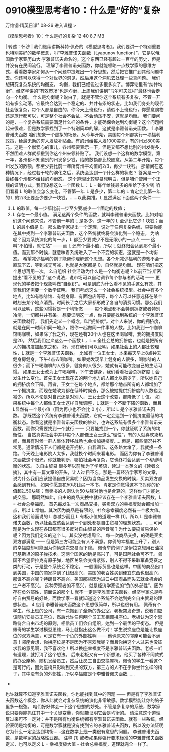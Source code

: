 # 0910模型思考者10：什么是“好的”复杂


万维钢·精英日课³
08-26
进入课程 >

《模型思考者》10：什么是好的复杂
12:40 8.7 MB

| 转述：怀沙 |
我们继续讲斯科特·佩奇的《模型思考者》。我们要讲一个特别重要也特别美好的数学概念，叫“李雅普诺夫函数（Lyapunov function）”，它是以俄国数学家亚历山大·李雅普诺夫命名的。这个东西已经有超过一百年的历史，但是并没有在民间流行。
理解了李雅普诺夫函数，你就能领略一点数学家的思维方式，看看数学家如何从一个问题中提炼出一个好思想，然后把它推广到其他问题中去。你还可以获得一个对世界的洞见，然后用这个洞见去处理一些真问题。
我们想研究复杂系统的均衡态。
均衡，我们已经说过多很多次了。博弈论里有“纳什均衡”，经济学讲的“有效市场”也是均衡，上周我们讲到“马尔可夫过程”最终也会走向一个均衡。
什么是均衡呢？说白了，就是不管你这个系统有多复杂，不管一开始有多么动荡，它最终会达到一个稳定的、井井有条的状态。比如我们身处的现代社会很复杂，每个人都是自由的，你今天上班也行，请假不上班也行，你愿意购物还是旅行都可以，可是整个社会不会乱，不会动荡不安，这就是均衡。
我们要问的是，一个复杂系统需要满足什么样的条件，才能确保会达到均衡呢？这个问题听起来很难，但是数学家找到了一个特别简单的解，这就是李雅普诺夫函数。
1.李雅普诺夫函数
咱们想象一个虚拟的场景。从今年开始，美国每个州都实行一项福利政策，给最无助的穷人发放补贴金。有的州给每人发1000美元，有的州发800美元。这是一个献爱心的事儿，各州都要表示一下，但是又都不想比别的州发得多，不然困难人群就都搬到你这个州来领补贴了。
我们设想一个这样的数学模型。第一年，各州都不知道别的州发多少钱，给的数额都比较随意。从第二年开始，每个州发放的数额，都至少要比前一年所有州平均值的2/3，再少一块钱。
那请问在这种情况下，经过若干轮的演化之后，系统会达到一个什么样的状态？
答案是一个最终每个州都不给钱的均衡态。
这个道理比较容易想明白，但是咱们使用一个正规的证明方式。我们设想这么一个函数 L：
L = 每年给钱最多的州给了多少钱
咱们看看 L 的取值会怎么变化。不管第一年 L 是多少，第二年的 L 肯定会比第一年的 L 的2/3还要至少要少一块钱，……以此类推。L 显然满足下面这两个条件——
1. L 的取值，每一步都比前一步至少要减少一个固定的数值；
2. L 存在一个最小值。
满足这两个条件的函数，就叫李雅普诺夫函数。比如对咱们这个问题来说，不管前一年的 L 是多少，这一年的 L 至少比它少 1 块钱；而 L 的最小值是 0。
那么数学家提出一个定理，说对于任何复杂系统，只要你能在其中找到一个李雅普诺夫函数，这个系统就终将会演化到一个稳态。
为啥呢？因为系统演化的每一步，L 都至少要减少不是无限小的一点点 —— 这叫“不怕慢，就怕站” —— 而 L 还有个最小值，所以 L 就终归会达到那个最小值。而到那个时候，就意味着系统进入了一个不变的状态，这就是一个均衡态。
希望减少福利的例子能帮你理解这个思想。各个州减少福利的游戏不会一直玩下去，等到减无可减，也就是大家都是 0，自然就是均衡。
现在咱们把这个思想再用一次。
2.自组织
社会活动为什么是一个均衡态呢？以前亚当·斯密提出“看不见的手”这个说法，说市场可以自动调节每个参与者的活动 —— 更现代的学者把个现象叫做“自组织”。可是到底为什么看不见的手这么有效，其实我们还需要一个数学证明。
我们考虑这么一个社会系统模型。社会中有多个地点，比如有咖啡馆、有健身房、有面包店等等，每个人可以任意选择在某个时刻去某个地点消费。时间长了之后大家都形成了各自的消费习惯。那么我们可以证明，这些习惯将是一个均衡态 —— 每个地点都不会特别拥挤或者特别冷清，一切都井井有条。
想要证明这一点，你只要能找到系统的一个李雅普诺夫函数就行。
我们先定义一个概念，叫“拥挤度”。对个人来说，你的拥挤度，就是在同一时间和同一地点，跟你一起做同一件事的人数。比如我到一个咖啡馆喝咖啡，如果除了我之外，现在还有20个人也在这里喝咖啡，我的拥挤度就是20。
然后我们定义这么一个函数 L，L = 全社会总的拥挤度，也就是把所有人的拥挤度加起来之和。
好，现在我们可以证明，如果社会上的人都比较理性，L 就是一个李雅普诺夫函数。
比如有一位王女士，本来每天早上8点钟去健身房健身，下午4点去喝咖啡。如果她发现早上健身的人很多，喝咖啡的人很少；而下午喝咖啡的人很多，健身的人很少，她就有可能改变自己的生活习惯。
如果王女士改为上午喝咖啡，下午去健身，我们看看社会总拥挤度 L 会发生什么变化。首先王女士现在去的两个地方的人都比以前少了，所以她自己的拥挤度会下降。再者，王女士在每个地点，都给那个地点所有的人都增加了一个拥挤度，而现在她改为都在低峰时候去，那么被她提供拥挤度的人数也会减少。所以不论是对自己还是对别人，王女士这个改变，都降低了 L 值。
如果系统中每个人都像王女士这样自我调整，L 就是一个不断下降的函数，而且L显然有一个最小值（因为再小也不会比 0 小），所以 L 是个李雅普诺夫函数。
那既然这个系统有李雅普诺夫函数，它就一定会达到一个拥挤度最低的均衡状态。你看这就是李雅普诺夫函数的妙处，也许这系统有很多个李雅普诺夫函数，而你只需要找到一个就行 —— 只要能找到一个，你就证明了系统的均衡性。
当然真实社会中并非每个人都像王女士这么“理性”，有的人就喜欢凑热闹，而且有时候一群人集体转移战场也会增加拥挤度……但是，那些情况并不常见。通常情况下人们都是避开拥挤，自我调节。这条路太堵了，我就换一条路。今天晚上电影院人太多，我就换个时间来看电影。
而因为你有了李雅普诺夫函数这个眼光，你就能判断，哪怕社会再复杂，它也终将会达到一个*相当*均衡的状态。
3.自由贸易
很多年以前我为了学英语，读过一本英文的《读者文摘》，其中有一篇文章的开头，让人过目不忘。那是一篇经济学家写的文章，说为什么我们应该提倡自由贸易呢？因为当商品发生交换的时候，买卖双方都会感到有利。
如果你愿意花50块钱买一本书，肯定是你觉得这本书对你的价值超过50块钱；而卖书的人则认为50块钱对他也是合算的，这样你们才能达成交易。
那既然如此，自由的商品交换中就应该存在一个李雅普诺夫函数，L = 社会总幸福度。
首先每发生一次商品交换，买卖双方的幸福度就会都增加一点，所以 L 增加。其次因为商品是有限的，社会总幸福度必然有一个极大值。这和我们前面说的 L 总减少而且 L 有极小值的道理一样 [1]，所以 L 是李雅普诺夫函数，所以社会应该会达到一个到处都是自由贸易的理想状态。
……可问题是为什么现在各国都有很多反对自由贸易的声音呢？为什么要搞贸易保护呢？因为我们定义的这个 L，其实没考虑周全。
每一次商品交换，的确是买卖双方都满意 —— 但是第三方可能会有人不满意。你俩的幸福度上升了，别人的幸福度却可能因为你俩这次交易而下降。
佩奇举的例子是伊拉克想用石油换巴基斯坦的原子弹技术。这两个国家的确是高兴了，可是国际社会可不干。邻国不希望伊拉克有原子弹，地区关系会变得紧张，别人不得不采取军备竞赛之类的行动，于是整个系统会不稳定。
一般国际贸易也是这样。中国的商品出口到美国，中国的商家挣到了钱很高兴，美国的老百姓买到便宜东西也很高兴，那谁不高兴呢？特朗普不高兴。美国那些因为进口中国商品而失去就业机会的生产者不高兴。
这种旁观者的不高兴，就是经济学家说的“负的外部性”。因为存在负外部性，前面说的那个 L 就不一定是李雅普诺夫函数。经济学家总是呼吁自由贸易的好处，而数学家一看就知道这个系统不会达到完全自由贸易的理想状态。
4.应用
李雅普诺夫函数这个思想很简单，所以也很有用。
佩奇有个学生，他上班的公司，有一次搬到了全新的办公室，老板突发奇想，说我们应该随机安排员工座位，然后允许任何两个员工互相调换座位。老板认为这个思路符合自由市场的原则，相信员工们会自组织，达到一个最优的平衡态。
但是佩奇的学生学过模型思维，马上就指出这么做不对！学生说换座位是能让换座位的双方满意，可是它有一个负的外部性啊 —— 他俩原来的邻座可能会不满意！邻座会想，你换座位是不是因为不喜欢我呢？而且你换这个人过来也没征求我的意见啊，我不喜欢他！所以换座幸福度不是李雅普诺夫函数。老板一听有道理，就打消了这个想法。
后来老板又有一个新想法，他买了各种不同款式的办公座椅，随机发给员工，然后让员工自由交换座椅。佩奇的学生一看这个是可行的，因为座椅只影响到交换的双方，第三方的人不在乎你坐什么样的椅子，其中没有负的外部性，所以幸福度是个李雅普诺夫函数……
*
也许就算不知道李雅普诺夫函数，你也能找到其中的问题 —— 但是有了李雅普诺夫函数这个概念，你从此就会对复杂系统的演化非常敏感。数学模型能让你的脑子里多一根弦。
咱们好好体会一下这个思想的妙处。不管是多复杂的系统，数学家说只要你能抓住其中一个关键变量，你就能证明它会是均衡的。
请注意这个道理反过来可不一定对：并不是所有均衡系统都有李雅普诺夫函数。就有一些系统，经验表明是均衡的，可是数学家就是没有找到它的李雅普诺夫函数，所以没办法证明它为什么一定会达到均衡……这在数学上是一类很有意思的问题。
李雅普诺夫函数，是数学家的战略性武器。
注释
[1] 或者如果你强行要求标准的李雅普诺夫函数定义，也可以定义 L = 幸福度极大值 - 社会总幸福度，道理就完全一样了。